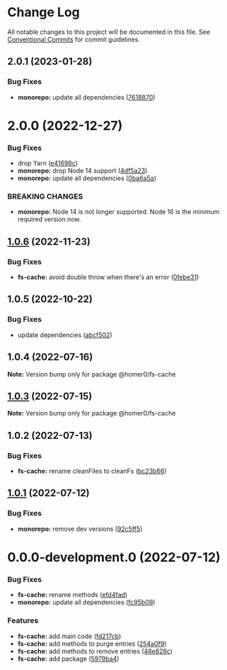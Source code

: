 # Change Log

All notable changes to this project will be documented in this file.
See [Conventional Commits](https://conventionalcommits.org) for commit guidelines.

## 2.0.1 (2023-01-28)

### Bug Fixes

- **monorepo:** update all dependencies ([7618870](https://github.com/homer0/packages/commit/7618870e6ec4d6f281a79b15f139124875c760b2))

# 2.0.0 (2022-12-27)

### Bug Fixes

- drop Yarn ([e41698c](https://github.com/homer0/packages/commit/e41698c310996d1ca520bd6a9a2220017e1a3d49))
- **monorepo:** drop Node 14 support ([4df5a23](https://github.com/homer0/packages/commit/4df5a23c1c3e5d1632679f4902c0c73113252bc0))
- **monorepo:** update all dependencies ([0ba6a5a](https://github.com/homer0/packages/commit/0ba6a5a68413ab557cce5a5afbd6314e42d86671))

### BREAKING CHANGES

- **monorepo:** Node 14 is not longer supported. Node 16 is the minimum required version now.

## [1.0.6](https://github.com/homer0/packages/compare/@homer0/fs-cache@1.0.5...@homer0/fs-cache@1.0.6) (2022-11-23)

### Bug Fixes

- **fs-cache:** avoid double throw when there's an error ([0febe31](https://github.com/homer0/packages/commit/0febe31b0de556cb5cc0f132b0bff67dff5869a7))

## 1.0.5 (2022-10-22)

### Bug Fixes

- update dependencies ([abcf502](https://github.com/homer0/packages/commit/abcf5027fce4cb7d37d9e4cf9aafc1846c7bceb0))

## 1.0.4 (2022-07-16)

**Note:** Version bump only for package @homer0/fs-cache

## [1.0.3](https://github.com/homer0/packages/compare/@homer0/fs-cache@1.0.2...@homer0/fs-cache@1.0.3) (2022-07-15)

**Note:** Version bump only for package @homer0/fs-cache

## 1.0.2 (2022-07-13)

### Bug Fixes

- **fs-cache:** rename cleanFiles to cleanFs ([bc23b66](https://github.com/homer0/packages/commit/bc23b66aa25aedde72455c1702c7c190cfe1ae72))

## [1.0.1](https://github.com/homer0/packages/compare/@homer0/fs-cache@0.0.0-development.0...@homer0/fs-cache@1.0.1) (2022-07-12)

### Bug Fixes

- **monorepo:** remove dev versions ([92c5ff5](https://github.com/homer0/packages/commit/92c5ff5cc9c579879f371c08edbc111b7e1d4319))

# 0.0.0-development.0 (2022-07-12)

### Bug Fixes

- **fs-cache:** rename methods ([efd4fad](https://github.com/homer0/packages/commit/efd4fad757b97f14d4ca552b8168b1e333c18f87))
- **monorepo:** update all dependencies ([fc95b09](https://github.com/homer0/packages/commit/fc95b096bc4c2976ba5cd9c7354890137b66a3bd))

### Features

- **fs-cache:** add main code ([fd217cb](https://github.com/homer0/packages/commit/fd217cbcff0ca34883be2e7cd5a1e7c35bd86f00))
- **fs-cache:** add methods to purge entries ([254a0f9](https://github.com/homer0/packages/commit/254a0f97aac763613f939b69c349efa0b800bf43))
- **fs-cache:** add methods to remove entries ([48e828c](https://github.com/homer0/packages/commit/48e828c3c6ac3ca37fa52d57cbe544bb6edad1a2))
- **fs-cache:** add package ([5979ba4](https://github.com/homer0/packages/commit/5979ba42ba936a9d3fd36e328b999b588340b80a))

